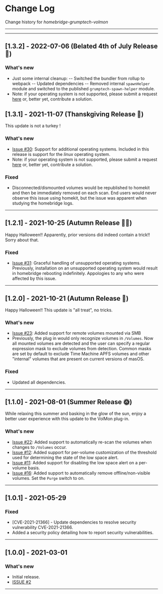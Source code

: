 # Change Log
Change history for _homebridge-grumptech-volmon_

---
---

## [1.3.2] - 2022-07-06 (Belated 4th of July Release 🎇)
### What's new
- Just some internal cleanup:
-- Switched the bundler from rollup to webpack
-- Updated dependencies
-- Removed internal `spawnHelper` module and switched to the published `grumptech-spawn-helper` module.
- Note: if your operating system is not supported, please submit a request [here](https://github.com/pricemi115/homebridge-grumptech-volmon/issues) or, better yet, contribute a solution.

## [1.3.1] - 2021-11-07 (Thanskgiving Release 🦃)
This update is not a turkey !
### What's new
- [Issue #30](https://github.com/pricemi115/homebridge-grumptech-volmon/issues/30): Support for additional operating systems. Included in this release is support for the _linux_ operating system.
- Note: if your operating system is not supported, please submit a request [here](https://github.com/pricemi115/homebridge-grumptech-volmon/issues) or, better yet, contribute a solution.

### Fixed
- Disconnected/dismounted volumes would be republished to homekit and then be immediately removed on each scan. End users would never observe this issue using homekit, but the issue was apparent when studying the homebridge logs.

---
## [1.2.1] - 2021-10-25 (Autumn Release 🎃🎃)
Happy Halloween!! Apparently, prior versions did indeed contain a trick!! Sorry about that.
### Fixed
- [Issue #31](https://github.com/pricemi115/homebridge-grumptech-volmon/issues/31): Graceful handling of unsupported operating systems. Previously, installation on an unsupported operating system would result in homebridge rebooting indefinitely. Appologies to any who were affected by this issue.

---
## [1.2.0] - 2021-10-21 (Autumn Release 🎃)
Happy Halloween!! This update is "all treat", no tricks.
### What's new
- [Issue #23](https://github.com/pricemi115/homebridge-grumptech-volmon/issues/23): Added support for remote volumes mounted via SMB
- Previously, the plug in would only recognize volumes in `/Volumes`. Now all mounted volumes are detected and the user can specify a regular expression mask to exclude volumes from detection. Common masks are set by default to exclude Time Machine APFS volumes and other "internal" volumes that are present on current versions of masOS.

### Fixed
- Updated all dependencies.

---
## [1.1.0] - 2021-08-01 (Summer Release 🌞)
While relaxing this summer and basking in the glow of the sun, enjoy a better user experience with this update to the VolMon plug-in.
### What's new
- [Issue #22](https://github.com/pricemi115/homebridge-grumptech-volmon/issues/22): Added support to automatically re-scan the volumes when changes to `/Volumes` occur.
- [Issue #12](https://github.com/pricemi115/homebridge-grumptech-volmon/issues/12): Added support for per-volume customization of the threshold used for determining the state of the low space alert.
- [Issue #11](https://github.com/pricemi115/homebridge-grumptech-volmon/issues/11): Added support for disabling the low space alert on a per-volume basis.
- [Issue #16](https://github.com/pricemi115/homebridge-grumptech-volmon/issues/16): Added support to automatically remove offline/non-visible volumes. Set the `Purge` switch to on.

---
## [1.0.1] - 2021-05-29
### Fixed
- [CVE-2021-21366] - Update dependencies to resolve security vulnerability CVE-2021-21366.
- Added a security policy detailing how to report security vulnerabilities.

---
## [1.0.0] - 2021-03-01
### What's new
- Initial release.
- [ISSUE #2](https://github.com/pricemi115/homebridge-grumptech-volmon/issues/2)
---
